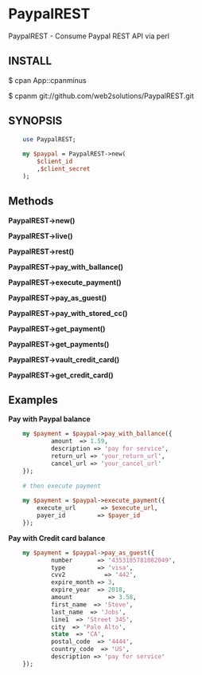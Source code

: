 PaypalREST
===========

PaypalREST - Consume Paypal REST API via perl

## INSTALL

$ cpan App::cpanminus

$ cpanm git://github.com/web2solutions/PaypalREST.git

## SYNOPSIS

````perl
	use PaypalREST;
	
	my $paypal = PaypalREST->new(
		$client_id
		,$client_secret
	);
````

## Methods

**PaypalREST->new()**

**PaypalREST->live()**

**PaypalREST->rest()**

**PaypalREST->pay_with_ballance()**

**PaypalREST->execute_payment()**

**PaypalREST->pay_as_guest()**

**PaypalREST->pay_with_stored_cc()**

**PaypalREST->get_payment()**

**PaypalREST->get_payments()**

**PaypalREST->vault_credit_card()**

**PaypalREST->get_credit_card()**


## Examples

**Pay with Paypal balance**
````perl	
	my $payment = $paypal->pay_with_ballance({
	        amount	=> 1.59,
	        description => 'pay for service',
	        return_url => 'your_return_url',
	        cancel_url => 'your_cancel_url'
	});
	
	# then execute payment
	
	my $payment = $paypal->execute_payment({
		execute_url       => $execute_url,
		payer_id         => $payer_id
	});
````

**Pay with Credit card balance**

````perl	
	my $payment = $paypal->pay_as_guest({
	        number       => '4353185781082049',
	        type         => 'visa',
	        cvv2           => '442',
	        expire_month => 3,
	        expire_year  => 2018,
	        amount          => 3.58,
	        first_name  => 'Steve',
	        last_name  => 'Jobs',
	        line1  => 'Street 345',
	        city  => 'Palo Alto',
	        state  => 'CA',
	        postal_code  => '4444',
	        country_code  => 'US',
	        description => 'pay for service'
	});
````
